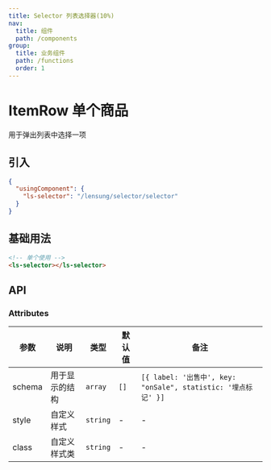 ```yaml
---
title: Selector 列表选择器(10%)
nav:
  title: 组件
  path: /components
group:
  title: 业务组件
  path: /functions
  order: 1
---
```


# ItemRow 单个商品

用于弹出列表中选择一项

## 引入

```json
{
  "usingComponent": {
    "ls-selector": "/lensung/selector/selector"
  }
}
```

## 基础用法

```html
<!-- 单个使用 -->
<ls-selector></ls-selector>
```

## API

### Attributes

| 参数   | 说明           | 类型     | 默认值 | 备注                                                          |
| ------ | -------------- | -------- | ------ | ------------------------------------------------------------- |
| schema | 用于显示的结构 | `array`  | `[]`   | `[{ label: '出售中', key: "onSale", statistic: '埋点标记' }]` |
| style  | 自定义样式     | `string` | -      | -                                                             |
| class  | 自定义样式类   | `string` | -      | -                                                             |
